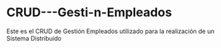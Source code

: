 # CRUD---Gesti-n-Empleados
Este es el CRUD de Gestión Empleados utilizado para la realización de un Sistema Distribuido
